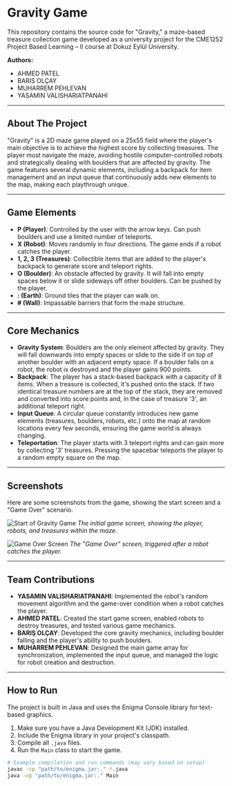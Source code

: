 # Gravity Game

This repository contains the source code for "Gravity," a maze-based treasure collection game developed as a university project for the CME1252 Project Based Learning – II course at Dokuz Eylül University.

**Authors:**
* AHMED PATEL
* BARIS OLÇAY
* MUHARREM PEHLEVAN
* YASAMIN VALISHARIATPANAHI

---

## About The Project

"Gravity" is a 2D maze game played on a 25x55 field where the player's main objective is to achieve the highest score by collecting treasures. The player must navigate the maze, avoiding hostile computer-controlled robots and strategically dealing with boulders that are affected by gravity. The game features several dynamic elements, including a backpack for item management and an input queue that continuously adds new elements to the map, making each playthrough unique.

---

## Game Elements

* **P (Player)**: Controlled by the user with the arrow keys. Can push boulders and use a limited number of teleports.
* **X (Robot)**: Moves randomly in four directions. The game ends if a robot catches the player.
* **1, 2, 3 (Treasures)**: Collectible items that are added to the player's backpack to generate score and teleport rights.
* **O (Boulder)**: An obstacle affected by gravity. It will fall into empty spaces below it or slide sideways off other boulders. Can be pushed by the player.
* **: (Earth)**: Ground tiles that the player can walk on.
* **# (Wall)**: Impassable barriers that form the maze structure.

---

## Core Mechanics

* **Gravity System**: Boulders are the only element affected by gravity. They will fall downwards into empty spaces or slide to the side if on top of another boulder with an adjacent empty space. If a boulder falls on a robot, the robot is destroyed and the player gains 900 points.
* **Backpack**: The player has a stack-based backpack with a capacity of 8 items. When a treasure is collected, it's pushed onto the stack. If two identical treasure numbers are at the top of the stack, they are removed and converted into score points and, in the case of treasure '3', an additional teleport right.
* **Input Queue**: A circular queue constantly introduces new game elements (treasures, boulders, robots, etc.) onto the map at random locations every few seconds, ensuring the game world is always changing.
* **Teleportation**: The player starts with 3 teleport rights and can gain more by collecting '3' treasures. Pressing the spacebar teleports the player to a random empty square on the map.

---

## Screenshots

Here are some screenshots from the game, showing the start screen and a "Game Over" scenario.

![Start of Gravity Game](https://i.imgur.com/8Qj8nU6.png)
_The initial game screen, showing the player, robots, and treasures within the maze._

![Game Over Screen](https://i.imgur.com/c6c2V4w.png)
_The "Game Over" screen, triggered after a robot catches the player._

---

## Team Contributions

* **YASAMIN VALISHARIATPANAHI**: Implemented the robot's random movement algorithm and the game-over condition when a robot catches the player.
* **AHMED PATEL**: Created the start game screen, enabled robots to destroy treasures, and tested various game mechanics.
* **BARIŞ OLÇAY**: Developed the core gravity mechanics, including boulder falling and the player's ability to push boulders.
* **MUHARREM PEHLEVAN**: Designed the main game array for synchronization, implemented the input queue, and managed the logic for robot creation and destruction.

---

## How to Run

The project is built in Java and uses the Enigma Console library for text-based graphics.

1.  Make sure you have a Java Development Kit (JDK) installed.
2.  Include the Enigma library in your project's classpath.
3.  Compile all `.java` files.
4.  Run the `Main` class to start the game.

```bash
# Example compilation and run commands (may vary based on setup)
javac -cp "path/to/enigma.jar:." *.java
java -cp "path/to/enigma.jar:." Main
